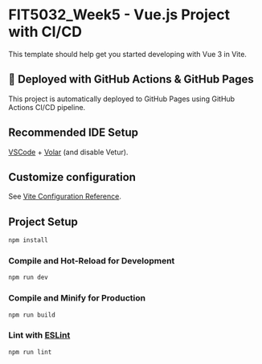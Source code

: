 # FIT5032_Week5 - Vue.js Project with CI/CD

This template should help get you started developing with Vue 3 in Vite.

## 🚀 Deployed with GitHub Actions & GitHub Pages

This project is automatically deployed to GitHub Pages using GitHub Actions CI/CD pipeline.

## Recommended IDE Setup

[VSCode](https://code.visualstudio.com/) + [Volar](https://marketplace.visualstudio.com/items?itemName=Vue.volar) (and disable Vetur).

## Customize configuration

See [Vite Configuration Reference](https://vitejs.dev/config/).

## Project Setup

```sh
npm install
```

### Compile and Hot-Reload for Development

```sh
npm run dev
```

### Compile and Minify for Production

```sh
npm run build
```

### Lint with [ESLint](https://eslint.org/)

```sh
npm run lint
```
